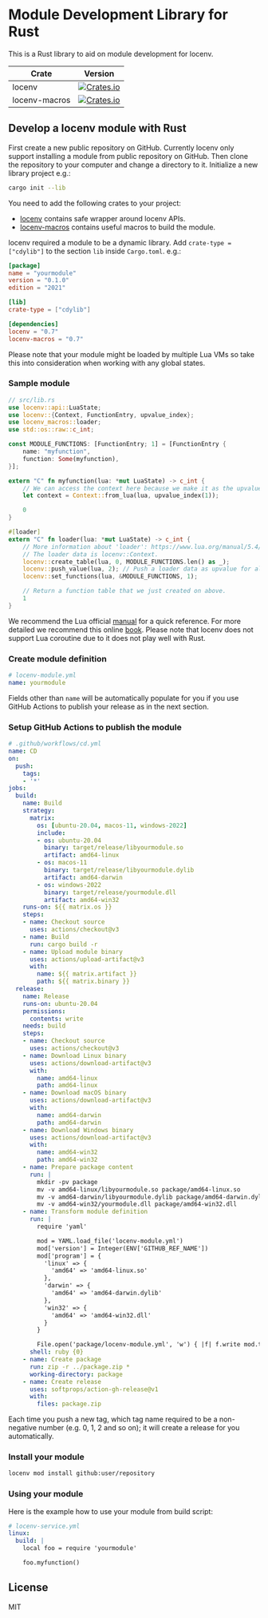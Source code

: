 # Module Development Library for Rust

This is a Rust library to aid on module development for locenv.

| Crate         | Version                                                                                               |
| ------------- | ----------------------------------------------------------------------------------------------------- |
| locenv        | [![Crates.io](https://img.shields.io/crates/v/locenv)](https://crates.io/crates/locenv)               |
| locenv-macros | [![Crates.io](https://img.shields.io/crates/v/locenv-macros)](https://crates.io/crates/locenv-macros) |

## Develop a locenv module with Rust

First create a new public repository on GitHub. Currently locenv only support installing a module from public repository on GitHub. Then clone the repository to your computer and change a directory to it. Initialize a new library project e.g.:

```sh
cargo init --lib
```

You need to add the following crates to your project:

- [locenv](https://crates.io/crates/locenv) contains safe wrapper around locenv APIs.
- [locenv-macros](https://crates.io/crates/locenv-macros) contains useful macros to build the module.

locenv required a module to be a dynamic library. Add `crate-type = ["cdylib"]` to the section `lib` inside `Cargo.toml`. e.g.:

```toml
[package]
name = "yourmodule"
version = "0.1.0"
edition = "2021"

[lib]
crate-type = ["cdylib"]

[dependencies]
locenv = "0.7"
locenv-macros = "0.7"
```

Please note that your module might be loaded by multiple Lua VMs so take this into consideration when working with any global states.

### Sample module

```rust
// src/lib.rs
use locenv::api::LuaState;
use locenv::{Context, FunctionEntry, upvalue_index};
use locenv_macros::loader;
use std::os::raw::c_int;

const MODULE_FUNCTIONS: [FunctionEntry; 1] = [FunctionEntry {
    name: "myfunction",
    function: Some(myfunction),
}];

extern "C" fn myfunction(lua: *mut LuaState) -> c_int {
    // We can access the context here because we make it as the upvalue for this function in the loader.
    let context = Context::from_lua(lua, upvalue_index(1));

    0
}

#[loader]
extern "C" fn loader(lua: *mut LuaState) -> c_int {
    // More information about 'loader': https://www.lua.org/manual/5.4/manual.html#6.3
    // The loader data is locenv::Context.
    locenv::create_table(lua, 0, MODULE_FUNCTIONS.len() as _);
    locenv::push_value(lua, 2); // Push a loader data as upvalue for all functions in MODULE_FUNCTIONS.
    locenv::set_functions(lua, &MODULE_FUNCTIONS, 1);

    // Return a function table that we just created on above.
    1
}
```

We recommend the Lua official [manual](https://www.lua.org/manual/5.4/manual.html#4) for a quick reference. For more detailed we recommend this online [book](https://www.lua.org/pil/24.html). Please note that locenv does not support Lua coroutine due to it does not play well with Rust.

### Create module definition

```yaml
# locenv-module.yml
name: yourmodule
```

Fields other than `name` will be automatically populate for you if you use GitHub Actions to publish your release as in the next section.

### Setup GitHub Actions to publish the module

```yaml
# .github/workflows/cd.yml
name: CD
on:
  push:
    tags:
    - '*'
jobs:
  build:
    name: Build
    strategy:
      matrix:
        os: [ubuntu-20.04, macos-11, windows-2022]
        include:
        - os: ubuntu-20.04
          binary: target/release/libyourmodule.so
          artifact: amd64-linux
        - os: macos-11
          binary: target/release/libyourmodule.dylib
          artifact: amd64-darwin
        - os: windows-2022
          binary: target/release/yourmodule.dll
          artifact: amd64-win32
    runs-on: ${{ matrix.os }}
    steps:
    - name: Checkout source
      uses: actions/checkout@v3
    - name: Build
      run: cargo build -r
    - name: Upload module binary
      uses: actions/upload-artifact@v3
      with:
        name: ${{ matrix.artifact }}
        path: ${{ matrix.binary }}
  release:
    name: Release
    runs-on: ubuntu-20.04
    permissions:
      contents: write
    needs: build
    steps:
    - name: Checkout source
      uses: actions/checkout@v3
    - name: Download Linux binary
      uses: actions/download-artifact@v3
      with:
        name: amd64-linux
        path: amd64-linux
    - name: Download macOS binary
      uses: actions/download-artifact@v3
      with:
        name: amd64-darwin
        path: amd64-darwin
    - name: Download Windows binary
      uses: actions/download-artifact@v3
      with:
        name: amd64-win32
        path: amd64-win32
    - name: Prepare package content
      run: |
        mkdir -pv package
        mv -v amd64-linux/libyourmodule.so package/amd64-linux.so
        mv -v amd64-darwin/libyourmodule.dylib package/amd64-darwin.dylib
        mv -v amd64-win32/yourmodule.dll package/amd64-win32.dll
    - name: Transform module definition
      run: |
        require 'yaml'

        mod = YAML.load_file('locenv-module.yml')
        mod['version'] = Integer(ENV['GITHUB_REF_NAME'])
        mod['program'] = {
          'linux' => {
            'amd64' => 'amd64-linux.so'
          },
          'darwin' => {
            'amd64' => 'amd64-darwin.dylib'
          },
          'win32' => {
            'amd64' => 'amd64-win32.dll'
          }
        }

        File.open('package/locenv-module.yml', 'w') { |f| f.write mod.to_yaml.gsub("---\n", '') }
      shell: ruby {0}
    - name: Create package
      run: zip -r ../package.zip *
      working-directory: package
    - name: Create release
      uses: softprops/action-gh-release@v1
      with:
        files: package.zip
```

Each time you push a new tag, which tag name required to be a non-negative number (e.g. 0, 1, 2 and so on); it will create a release for you automatically.

### Install your module

```sh
locenv mod install github:user/repository
```

### Using your module

Here is the example how to use your module from build script:

```yaml
# locenv-service.yml
linux:
  build: |
    local foo = require 'yourmodule'

    foo.myfunction()
```

## License

MIT
